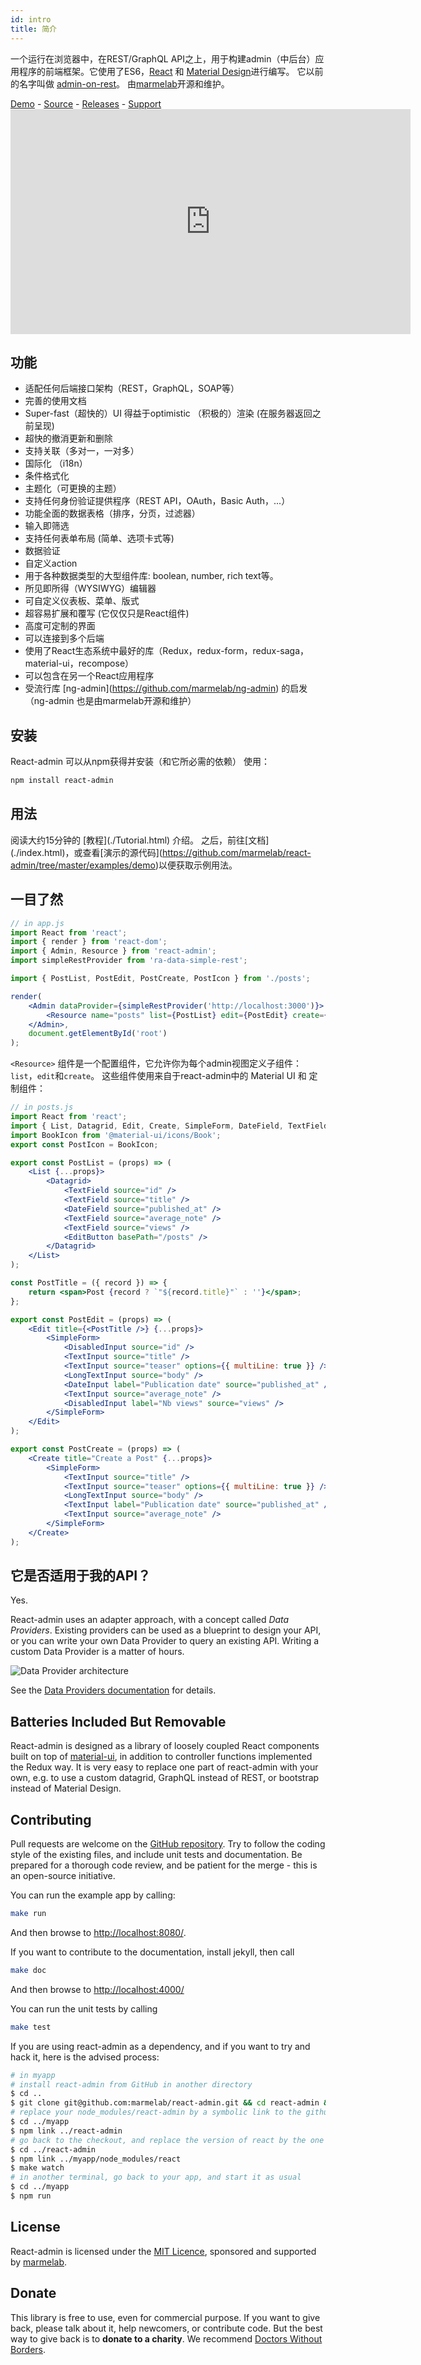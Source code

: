 ```yaml
---
id: intro
title: 简介
---
```

一个运行在浏览器中，在REST/GraphQL API之上，用于构建admin（中后台）应用程序的前端框架。它使用了ES6，[React](https://facebook.github.io/react/) 和 [Material Design](https://material.io/)进行编写。 它以前的名字叫做 [admin-on-rest](https://github.com/marmelab/admin-on-rest)。 由[marmelab](https://marmelab.com/)开源和维护。

[Demo](https://marmelab.com/react-admin-demo/) - [Source](https://github.com/marmelab/react-admin) - [Releases](https://github.com/marmelab/react-admin/releases) - [Support](http://stackoverflow.com/questions/tagged/react-admin) <iframe src="https://player.vimeo.com/video/268958716?byline=0&portrait=0" width="640" height="360" frameborder="0" webkitallowfullscreen mozallowfullscreen allowfullscreen style="display:block;margin:0 auto" mark="crwd-mark"></iframe> 

## 功能

* 适配任何后端接口架构（REST，GraphQL，SOAP等）
* 完善的使用文档
* Super-fast（超快的）UI 得益于optimistic （积极的）渲染 (在服务器返回之前呈现)
* 超快的撤消更新和删除
* 支持关联（多对一，一对多）
* 国际化 （i18n）
* 条件格式化
* 主题化（可更换的主题）
* 支持任何身份验证提供程序（REST API，OAuth，Basic Auth，...）
* 功能全面的数据表格（排序，分页，过滤器）
* 输入即筛选
* 支持任何表单布局 (简单、选项卡式等)
* 数据验证
* 自定义action
* 用于各种数据类型的大型组件库: boolean, number, rich text等。
* 所见即所得（WYSIWYG）编辑器
* 可自定义仪表板、菜单、版式
* 超容易扩展和覆写 (它仅仅只是React组件)
* 高度可定制的界面
* 可以连接到多个后端
* 使用了React生态系统中最好的库（Redux，redux-form，redux-saga，material-ui，recompose）
* 可以包含在另一个React应用程序
* 受流行库 \[ng-admin\](https://github.com/marmelab/ng-admin) 的启发 （ng-admin 也是由marmelab开源和维护）

## 安装

React-admin 可以从npm获得并安装（和它所必需的依赖） 使用：

```sh
npm install react-admin
```

## 用法

阅读大约15分钟的 \[教程\](./Tutorial.html) 介绍。 之后，前往\[文档\](./index.html)，或查看\[演示的源代码\](https://github.com/marmelab/react-admin/tree/master/examples/demo)以便获取示例用法。

## 一目了然

```jsx
// in app.js
import React from 'react';
import { render } from 'react-dom';
import { Admin, Resource } from 'react-admin';
import simpleRestProvider from 'ra-data-simple-rest';

import { PostList, PostEdit, PostCreate, PostIcon } from './posts';

render(
    <Admin dataProvider={simpleRestProvider('http://localhost:3000')}>
        <Resource name="posts" list={PostList} edit={PostEdit} create={PostCreate} icon={PostIcon}/>
    </Admin>,
    document.getElementById('root')
);
```

`<Resource>` 组件是一个配置组件，它允许你为每个admin视图定义子组件： `list`，`edit`和`create`。 这些组件使用来自于react-admin中的 Material UI 和 定制组件：

```jsx
// in posts.js
import React from 'react';
import { List, Datagrid, Edit, Create, SimpleForm, DateField, TextField, EditButton, DisabledInput, TextInput, LongTextInput, DateInput } from 'react-admin';
import BookIcon from '@material-ui/icons/Book';
export const PostIcon = BookIcon;

export const PostList = (props) => (
    <List {...props}>
        <Datagrid>
            <TextField source="id" />
            <TextField source="title" />
            <DateField source="published_at" />
            <TextField source="average_note" />
            <TextField source="views" />
            <EditButton basePath="/posts" />
        </Datagrid>
    </List>
);

const PostTitle = ({ record }) => {
    return <span>Post {record ? `"${record.title}"` : ''}</span>;
};

export const PostEdit = (props) => (
    <Edit title={<PostTitle />} {...props}>
        <SimpleForm>
            <DisabledInput source="id" />
            <TextInput source="title" />
            <TextInput source="teaser" options={{ multiLine: true }} />
            <LongTextInput source="body" />
            <DateInput label="Publication date" source="published_at" />
            <TextInput source="average_note" />
            <DisabledInput label="Nb views" source="views" />
        </SimpleForm>
    </Edit>
);

export const PostCreate = (props) => (
    <Create title="Create a Post" {...props}>
        <SimpleForm>
            <TextInput source="title" />
            <TextInput source="teaser" options={{ multiLine: true }} />
            <LongTextInput source="body" />
            <TextInput label="Publication date" source="published_at" />
            <TextInput source="average_note" />
        </SimpleForm>
    </Create>
);
```

## 它是否适用于我的API？

Yes.

React-admin uses an adapter approach, with a concept called *Data Providers*. Existing providers can be used as a blueprint to design your API, or you can write your own Data Provider to query an existing API. Writing a custom Data Provider is a matter of hours.

![Data Provider architecture](https://marmelab.com/react-admin/img/data-provider.png)

See the [Data Providers documentation](./DataProviders.md) for details.

## Batteries Included But Removable

React-admin is designed as a library of loosely coupled React components built on top of [material-ui](http://www.material-ui.com/#/), in addition to controller functions implemented the Redux way. It is very easy to replace one part of react-admin with your own, e.g. to use a custom datagrid, GraphQL instead of REST, or bootstrap instead of Material Design.

## Contributing

Pull requests are welcome on the [GitHub repository](https://github.com/marmelab/react-admin). Try to follow the coding style of the existing files, and include unit tests and documentation. Be prepared for a thorough code review, and be patient for the merge - this is an open-source initiative.

You can run the example app by calling:

```sh
make run
```

And then browse to <http://localhost:8080/>.

If you want to contribute to the documentation, install jekyll, then call

```sh
make doc
```

And then browse to <http://localhost:4000/>

You can run the unit tests by calling

```sh
make test
```

If you are using react-admin as a dependency, and if you want to try and hack it, here is the advised process:

```sh
# in myapp
# install react-admin from GitHub in another directory
$ cd ..
$ git clone git@github.com:marmelab/react-admin.git && cd react-admin && make install
# replace your node_modules/react-admin by a symbolic link to the github checkout
$ cd ../myapp
$ npm link ../react-admin
# go back to the checkout, and replace the version of react by the one in your app
$ cd ../react-admin
$ npm link ../myapp/node_modules/react
$ make watch
# in another terminal, go back to your app, and start it as usual
$ cd ../myapp
$ npm run
```

## License

React-admin is licensed under the [MIT Licence](https://github.com/marmelab/react-admin/blob/master/LICENSE.md), sponsored and supported by [marmelab](http://marmelab.com).

## Donate

This library is free to use, even for commercial purpose. If you want to give back, please talk about it, help newcomers, or contribute code. But the best way to give back is to **donate to a charity**. We recommend [Doctors Without Borders](http://www.doctorswithoutborders.org/).